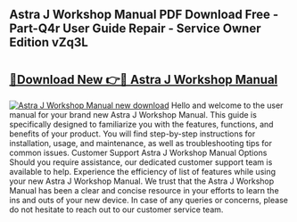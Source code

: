 ## Astra J Workshop Manual PDF Download Free - Part-Q4r User Guide Repair - Service Owner Edition vZq3L

# <h2><a href="http://cf24208.oget.top/?id=Astra+J+Workshop+Manual">🔗Download New 👉🔴 Astra J Workshop Manual</a></h2>

[![Astra J Workshop Manual new download](https://i.imgur.com/5g1atiW.png)](http://cf24208.oget.top/?id=Astra+J+Workshop+Manual)
Hello and welcome to the user manual for your brand new Astra J Workshop Manual. This guide is specifically designed to familiarize you with the features, functions, and benefits of your product. You will find step-by-step instructions for installation, usage, and maintenance, as well as troubleshooting tips for common issues. Customer Support Astra J Workshop Manual Options Should you require assistance, our dedicated customer support team is available to help. Experience the efficiency of list of features while using your new Astra J Workshop Manual. We trust that the Astra J Workshop Manual has been a clear and concise resource in your efforts to learn the ins and outs of your new device. In case of any queries or concerns, please do not hesitate to reach out to our customer service team.

